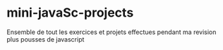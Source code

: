 # mini-javaSc-projects

Ensemble de tout les exercices et projets effectues pendant ma revision plus pousses de javascript
